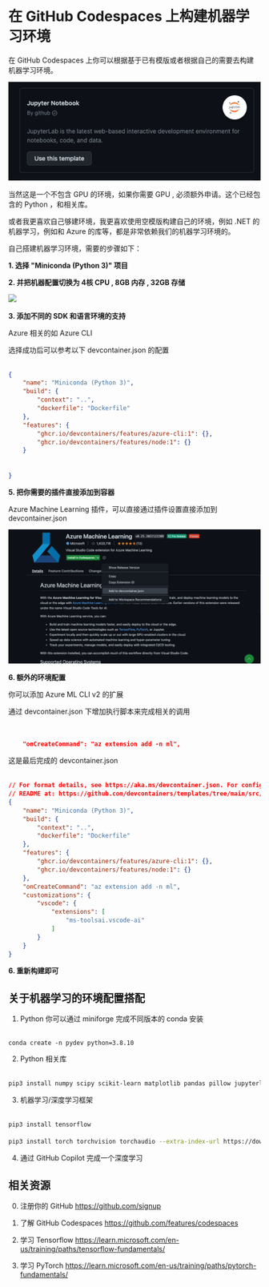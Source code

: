# **在 GitHub Codespaces 上构建机器学习环境**

在 GitHub Codespaces 上你可以根据基于已有模版或者根据自己的需要去构建机器学习环境。

<img src="./imgs/03/01.png" />

当然这是一个不包含 GPU 的环境，如果你需要 GPU , 必须额外申请。这个已经包含的 Python ，和相关库。

或者我更喜欢自己够建环境，我更喜欢使用空模版构建自己的环境，例如 .NET 的机器学习，例如和 Azure 的库等，都是非常依赖我们的机器学习环境的。


自己搭建机器学习环境，需要的步骤如下：

**1. 选择 "Miniconda (Python 3)" 项目**


**2. 并把机器配置切换为 4核 CPU , 8GB 内存 , 32GB 存储**


<img src="./imgs/02/02.png"/>


**3. 添加不同的 SDK 和语言环境的支持**

Azure 相关的如 Azure CLI 


选择成功后可以参考以下 devcontainer.json 的配置

```json

{
	"name": "Miniconda (Python 3)",
	"build": { 
		"context": "..",
		"dockerfile": "Dockerfile"
	},
	"features": {
		"ghcr.io/devcontainers/features/azure-cli:1": {},
		"ghcr.io/devcontainers/features/node:1": {}
	}


}

```


**5. 把你需要的插件直接添加到容器**

Azure Machine Learning 插件，可以直接通过插件设置直接添加到 devcontainer.json


<img src="./imgs/03/02.png"/>


**6. 额外的环境配置**

你可以添加 Azure ML CLI v2 的扩展

通过 devcontainer.json 下增加执行脚本来完成相关的调用 

```json


	"onCreateCommand": "az extension add -n ml",

```

这是最后完成的 devcontainer.json

```json

// For format details, see https://aka.ms/devcontainer.json. For config options, see the
// README at: https://github.com/devcontainers/templates/tree/main/src/ubuntu
{
	"name": "Miniconda (Python 3)",
	"build": { 
		"context": "..",
		"dockerfile": "Dockerfile"
	},
	"features": {
		"ghcr.io/devcontainers/features/azure-cli:1": {},
		"ghcr.io/devcontainers/features/node:1": {}
	},
	"onCreateCommand": "az extension add -n ml",
	"customizations": {
		"vscode": {
			"extensions": [
				"ms-toolsai.vscode-ai"
			]
		}
	}
}

```


**6. 重新构建即可**

## **关于机器学习的环境配置搭配**


1. Python 你可以通过 miniforge 完成不同版本的 conda 安装

```

conda create -n pydev python=3.8.10

```

2. Python 相关库 

```bash

pip3 install numpy scipy scikit-learn matplotlib pandas pillow jupyterlab jupyter

```

3. 机器学习/深度学习框架 


```bash

pip3 install tensorflow

pip3 install torch torchvision torchaudio --extra-index-url https://download.pytorch.org/whl/cpu

```

4. 通过 GitHub Copilot 完成一个深度学习



## **相关资源**


0. 注册你的 GitHub  https://github.com/signup 

1. 了解 GitHub Codespaces https://github.com/features/codespaces 

2. 学习 Tensorflow https://learn.microsoft.com/en-us/training/paths/tensorflow-fundamentals/

3. 学习 PyTorch https://learn.microsoft.com/en-us/training/paths/pytorch-fundamentals/



